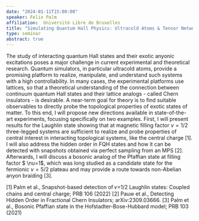 ```yaml
---
date: "2024-01-11T15:00:00"
speaker: Felix Palm
affiliation:  Université Libre de Bruxelles
title: "Simulating Quantum Hall Physics: Ultracold Atoms & Tensor Networks"
type: seminar
abstract: true
---
```


The study of interacting quantum Hall states and their exotic anyonic excitations poses a major challenge in current experimental and theoretical research. Quantum simulators, in particular ultracold atoms, provide a promising platform to realize, manipulate, and understand such systems with a high controllability. In many cases, the experimental platforms use lattices, so that a theoretical understanding of the connection between continuum quantum Hall states and their lattice analogs - called Chern insulators - is desirable.
A near-term goal for theory is to find suitable observables to directly probe the topological properties of exotic states of matter. To this end, I will propose new directions available in state-of-the-art experiments, focusing specifically on two examples.
First, I will present results for the Laughlin state showing that at magnetic filling factor $\nu=1/2$ three-legged systems are sufficient to realize and probe properties of central interest in interacting topological systems, like the central charge [1]. I will also address the hidden order in FQH states and how it can be detected with snapshots obtained via perfect sampling from an MPS [2]. Afterwards, I will discuss a bosonic analog of the Pfaffian state at filling factor $ \nu=1$, which was long studied as a candidate state for the fermionic $\nu=5/2$ plateau and may provide a route towards non-Abelian anyon braiding [3].

[1] Palm et al., Snapshot-based detection of 𝜈=1/2 Laughlin states: Coupled chains and central charge; PRB 106 (2022)
[2] Pauw et al., Detecting Hidden Order in Fractional Chern Insulators; arXiv:2309.03666.
[3] Palm et al., Bosonic Pfaffian state in the Hofstadter-Bose-Hubbard model; PRB 103 (2021)
